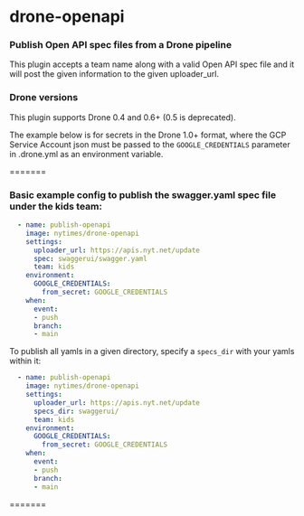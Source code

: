 # drone-openapi

### Publish Open API spec files from a Drone pipeline

This plugin accepts a team name along with a valid Open API spec file and it will post the given information to the given uploader_url.

### Drone versions

This plugin supports Drone 0.4 and 0.6+ (0.5 is deprecated).

The example below is for secrets in the Drone 1.0+ format, where the GCP Service Account json must be passed to the `GOOGLE_CREDENTIALS` parameter in .drone.yml as an environment variable.


=======
### Basic example config to publish the swagger.yaml spec file under the kids team:

```yaml
  - name: publish-openapi
    image: nytimes/drone-openapi
    settings:
      uploader_url: https://apis.nyt.net/update
      spec: swaggerui/swagger.yaml
      team: kids
    environment:
      GOOGLE_CREDENTIALS:
        from_secret: GOOGLE_CREDENTIALS
    when:
      event:
      - push
      branch:
      - main
```

To publish all yamls in a given directory, specify a `specs_dir` with your yamls within it:

```yaml
  - name: publish-openapi
    image: nytimes/drone-openapi
    settings:
      uploader_url: https://apis.nyt.net/update
      specs_dir: swaggerui/
      team: kids
    environment:
      GOOGLE_CREDENTIALS:
        from_secret: GOOGLE_CREDENTIALS
    when:
      event:
      - push
      branch:
      - main
```
=======

